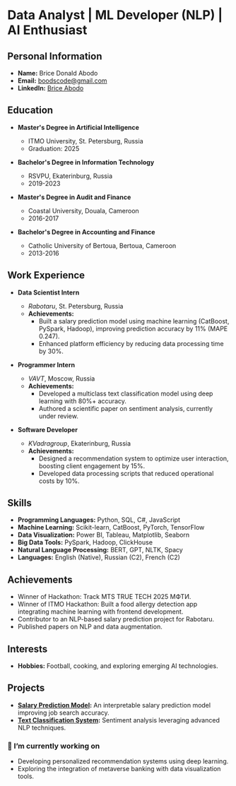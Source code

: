 # Data Analyst | ML Developer (NLP) | AI Enthusiast

## Personal Information
- **Name:** Brice Donald Abodo
- **Email:** [boodscode@gmail.com](mailto:boodscode@gmail.com)
- **LinkedIn:** [Brice Abodo](https://www.linkedin.com/in/brice-abodo/)

## Education
- **Master's Degree in Artificial Intelligence**
    - ITMO University, St. Petersburg, Russia
    - Graduation: 2025

- **Bachelor's Degree in Information Technology**
    - RSVPU, Ekaterinburg, Russia
    - 2019-2023

- **Master's Degree in Audit and Finance**
    - Coastal University, Douala, Cameroon
    - 2016-2017

- **Bachelor's Degree in Accounting and Finance**
    - Catholic University of Bertoua, Bertoua, Cameroon
    - 2013-2016

## Work Experience
- **Data Scientist Intern**  
    - *Rabotaru*, St. Petersburg, Russia  
    - **Achievements:**  
        - Built a salary prediction model using machine learning (CatBoost, PySpark, Hadoop), improving prediction accuracy by 11% (MAPE 0.247).  
        - Enhanced platform efficiency by reducing data processing time by 30%.  

- **Programmer Intern**  
    - *VAVT*, Moscow, Russia  
    - **Achievements:**  
        - Developed a multiclass text classification model using deep learning with 80%+ accuracy.  
        - Authored a scientific paper on sentiment analysis, currently under review.  

- **Software Developer**  
    - *KVadragroup*, Ekaterinburg, Russia  
    - **Achievements:**  
        - Designed a recommendation system to optimize user interaction, boosting client engagement by 15%.  
        - Developed data processing scripts that reduced operational costs by 10%.  

## Skills
- **Programming Languages:** Python, SQL, C#, JavaScript  
- **Machine Learning:** Scikit-learn, CatBoost, PyTorch, TensorFlow  
- **Data Visualization:** Power BI, Tableau, Matplotlib, Seaborn  
- **Big Data Tools:** PySpark, Hadoop, ClickHouse  
- **Natural Language Processing:** BERT, GPT, NLTK, Spacy  
- **Languages:** English (Native), Russian (C2), French (C2)

## Achievements
- Winner of Hackathon: Track MTS TRUE TECH 2025 МФТИ.  
- Winner of ITMO Hackathon: Built a food allergy detection app integrating machine learning with frontend development.  
- Contributor to an NLP-based salary prediction project for Rabotaru.  
- Published papers on NLP and data augmentation.  

## Interests
- **Hobbies:** Football, cooking, and exploring emerging AI technologies.  

## Projects
- **[Salary Prediction Model]([https://github.com/boodscode237](https://github.com/boodscode237/coming_soon_salary_prediction)):** An interpretable salary prediction model improving job search accuracy.  
- **[Text Classification System]([https://github.com/boodscode237](https://github.com/boodscode237/Enhanced-Text-Classification-Using-DistilBERT-with-Low-Rank-Adaptation-A-Comparative-Study)):** Sentiment analysis leveraging advanced NLP techniques.  

### 🔭 I’m currently working on
- Developing personalized recommendation systems using deep learning.  
- Exploring the integration of metaverse banking with data visualization tools.
